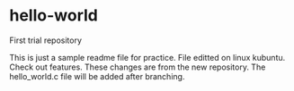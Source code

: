 hello-world
===========

First trial repository

This is just a sample readme file for practice.
File editted on linux kubuntu.
Check out features.
These changes are from the new repository. The hello_world.c file will be added after branching.


